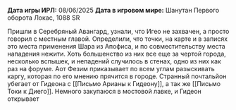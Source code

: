 **Дата игры ИРЛ:** 08/06/2025
**Дата в игровом мире:** Шанутан Первого оборота Локас, 1088 SR

Пришли в Серебряный Авангард, узнали, что Игео не захвачен, а просто говорил с местным главой. Определили, что точки, на карте и в записях это места применения Шара из Апофиса, и по совместительству места нападения нежити. Хоть большенство из них все еще за чертой города, несколько вспышек, и непадений случилось в стенах, одно из них как раз на форуме. Аот Фезим приказывает по всем углам разыскивать каргу, которая по его мнению прячится в городе.  Странный почтальйон убегает от Гидеона с [[Письмо Арианы к Гидеону]], а так же  [[Письмо Токи к Диего]]. Немного закупаюся в мостовой лавке, и Гидеон открывает 